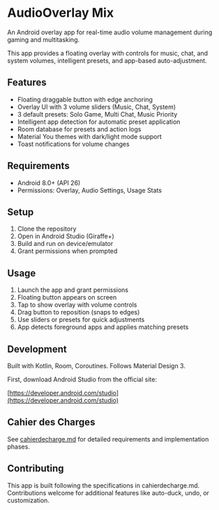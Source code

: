 # AudioOverlay Mix

An Android overlay app for real-time audio volume management during gaming and multitasking.

This app provides a floating overlay with controls for music, chat, and system volumes, intelligent presets, and app-based auto-adjustment.

## Features

- Floating draggable button with edge anchoring
- Overlay UI with 3 volume sliders (Music, Chat, System)
- 3 default presets: Solo Game, Multi Chat, Music Priority
- Intelligent app detection for automatic preset application
- Room database for presets and action logs
- Material You themes with dark/light mode support
- Toast notifications for volume changes

## Requirements

- Android 8.0+ (API 26)
- Permissions: Overlay, Audio Settings, Usage Stats

## Setup

1. Clone the repository
2. Open in Android Studio (Giraffe+)
3. Build and run on device/emulator
4. Grant permissions when prompted

## Usage

1. Launch the app and grant permissions
2. Floating button appears on screen
3. Tap to show overlay with volume controls
4. Drag button to reposition (snaps to edges)
5. Use sliders or presets for quick adjustments
6. App detects foreground apps and applies matching presets

## Development

Built with Kotlin, Room, Coroutines. Follows Material Design 3.

First, download Android Studio from the official site:

[https://developer.android.com/studio](https://developer.android.com/studio)

## Cahier des Charges

See [cahierdecharge.md](cahierdecharge.md) for detailed requirements and implementation phases.

## Contributing

This app is built following the specifications in cahierdecharge.md. Contributions welcome for additional features like auto-duck, undo, or customization.
